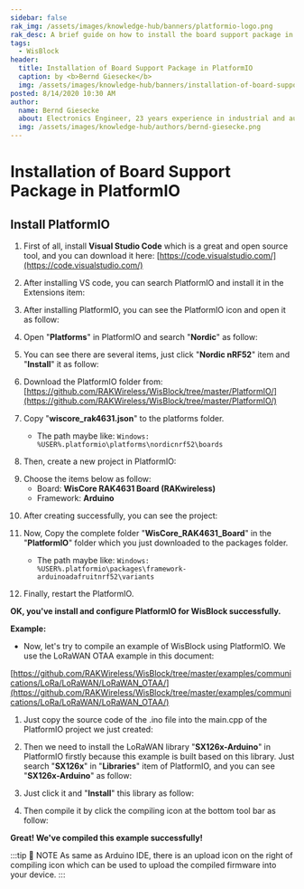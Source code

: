 ```yaml
---
sidebar: false
rak_img: /assets/images/knowledge-hub/banners/platformio-logo.png
rak_desc: A brief guide on how to install the board support package in PlatformIO through Visual Studio Code
tags:
  - WisBlock
header:
  title: Installation of Board Support Package in PlatformIO
  caption: by <b>Bernd Giesecke</b> 
  img: /assets/images/knowledge-hub/banners/installation-of-board-support-package-in-platformio.jpg
posted: 8/14/2020 10:30 AM
author:
  name: Bernd Giesecke
  about: Electronics Engineer, 23 years experience in industrial and automotive HW and SW R&D. Supporting Arduino open source community since 6 years.
  img: /assets/images/knowledge-hub/authors/bernd-giesecke.png
---
```


# Installation of Board Support Package in PlatformIO

## Install PlatformIO

1. First of all, install **Visual Studio Code** which is a great and open source tool, and you can download it here: [https://code.visualstudio.com/](https://code.visualstudio.com/)

2. After installing VS code, you can search PlatformIO and install it in the Extensions item:

<rk-img
  src="/assets/images/knowledge-hub/wisblock/Board-Support-Package-Installation-in-PlatformIO/image-20200722100737565.png"
  width="40%"
  caption="PlatformIO Extension"
/>

3. After installing PlatformIO, you can see the PlatformIO icon and open it as follow:

<rk-img
  src="/assets/images/knowledge-hub/wisblock/Board-Support-Package-Installation-in-PlatformIO/image-20200722101053523.png"
  width="100%"
  caption="PlatformIO Installed in VS Code"
/>

4. Open "**Platforms**" in PlatformIO and search "**Nordic**" as follow:

<rk-img
  src="/assets/images/knowledge-hub/wisblock/Board-Support-Package-Installation-in-PlatformIO/image-20200722102908384.png"
  width="100%"
  caption="Search Nordic through PlatformIO"
/>

5. You can see there are several items, just click "**Nordic nRF52**" item and "**Install**" it as follow:

<rk-img
  src="/assets/images/knowledge-hub/wisblock/Board-Support-Package-Installation-in-PlatformIO/image-20200722103130747.png"
  width="100%"
  caption="Nordic nRF52 Installation"
/>

6. Download the PlatformIO folder from: [https://github.com/RAKWireless/WisBlock/tree/master/PlatformIO/](https://github.com/RAKWireless/WisBlock/tree/master/PlatformIO/)

7. Copy "**wiscore_rak4631.json**" to the platforms folder.

    * The path maybe like: `Windows: %USER%.platformio\platforms\nordicnrf52\boards`

8. Then, create a new project in PlatformIO:

<rk-img
  src="/assets/images/knowledge-hub/wisblock/Board-Support-Package-Installation-in-PlatformIO/image-20200722104754712.png"
  width="100%"
  caption="Create new project"
/>

9. Choose the items below as follow:
    * Board: **WisCore RAK4631 Board (RAKwireless)**
    * Framework: **Arduino**

<rk-img
  src="/assets/images/knowledge-hub/wisblock/Board-Support-Package-Installation-in-PlatformIO/image-20200722104925274.png"
  width="100%"
  caption="Project settings"
/>

10. After creating successfully, you can see the project:

<rk-img
  src="/assets/images/knowledge-hub/wisblock/Board-Support-Package-Installation-in-PlatformIO/image-20200722105421895.png"
  width="100%"
  caption="New project"
/>

11. Now, Copy the complete folder "**WisCore_RAK4631_Board**" in the "**PlatformIO**" folder which you just downloaded to the packages folder. 

    * The path maybe like: `Windows: %USER%.platformio\packages\framework-arduinoadafruitnrf52\variants`

12. Finally, restart the PlatformIO.

**OK, you've install and configure PlatformIO for WisBlock successfully.**

<b>Example:</b>
* Now, let's try to compile an example of WisBlock using PlatformIO. We use the LoRaWAN OTAA example in this document:

[https://github.com/RAKWireless/WisBlock/tree/master/examples/communications/LoRa/LoRaWAN/LoRaWAN_OTAA/](https://github.com/RAKWireless/WisBlock/tree/master/examples/communications/LoRa/LoRaWAN/LoRaWAN_OTAA/)

1. Just copy the source code of the .ino file into the main.cpp of the PlatformIO project we just created:

<rk-img
  src="/assets/images/knowledge-hub/wisblock/Board-Support-Package-Installation-in-PlatformIO/image-20200722111241582.png"
  width="100%"
  caption="Project source code"
/>

2. Then we need to install the LoRaWAN library "**SX126x-Arduino**" in PlatformIO firstly because this example is built based on this library. Just search "**SX126x**" in "**Libraries**" item of PlatformIO, and you can see "**SX126x-Arduino**" as follow:

<rk-img
  src="/assets/images/knowledge-hub/wisblock/Board-Support-Package-Installation-in-PlatformIO/image-20200722112932981.png"
  width="100%"
  caption="SX126x-Arduino library"
/>

3. Just click it and "**Install**" this library as follow:

<rk-img
  src="/assets/images/knowledge-hub/wisblock/Board-Support-Package-Installation-in-PlatformIO/image-20200722113100736.png"
  width="100%"
  caption="SX126x-Arduino library installation"
/>

4. Then compile it by click the compiling icon at the bottom tool bar as follow:

<rk-img
  src="/assets/images/knowledge-hub/wisblock/Board-Support-Package-Installation-in-PlatformIO/image-20200722113244435.png"
  width="100%"
  caption="Sample code compiling"
/>

<rk-img
  src="/assets/images/knowledge-hub/wisblock/Board-Support-Package-Installation-in-PlatformIO/image-20200722113305159.png"
  width="100%"
  caption="Compiling successful"
/>

**Great! We've compiled this example successfully!**

:::tip 📝 NOTE
As same as Arduino IDE, there is an upload icon on the right of compiling icon which can be used to upload the compiled firmware into your device.
::: 

<rk-author />